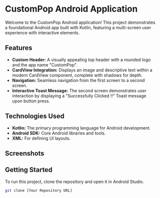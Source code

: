 # CustomPop Android Application

Welcome to the CustomPop Android application! This project demonstrates a foundational Android app built with Kotlin, featuring a multi-screen user experience with interactive elements.

## Features

* **Custom Header:** A visually appealing top header with a rounded logo and the app name "CustomPop".
* **CardView Integration:** Displays an image and descriptive text within a modern CardView component, complete with shadows for depth.
* **Navigation:** Seamless navigation from the first screen to a second screen.
* **Interactive Toast Message:** The second screen demonstrates user interaction by displaying a "Successfully Clicked !!" Toast message upon button press.

## Technologies Used

* **Kotlin:** The primary programming language for Android development.
* **Android SDK:** Core Android libraries and tools.
* **XML:** For defining UI layouts.

## Screenshots



## Getting Started

To run this project, clone the repository and open it in Android Studio.

```bash
git clone [Your Repository URL]
